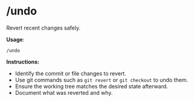 # /undo

Revert recent changes safely.

**Usage**:
```
/undo
```

**Instructions:**
- Identify the commit or file changes to revert.
- Use git commands such as `git revert` or `git checkout` to undo them.
- Ensure the working tree matches the desired state afterward.
- Document what was reverted and why.
